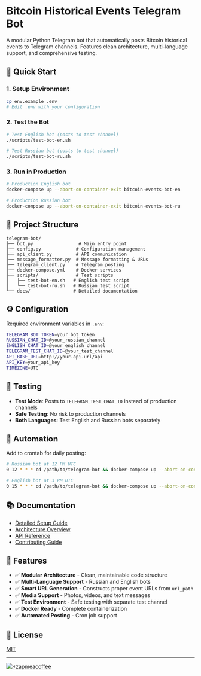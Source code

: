 # Bitcoin Historical Events Telegram Bot

A modular Python Telegram bot that automatically posts Bitcoin historical events to Telegram channels. Features clean architecture, multi-language support, and comprehensive testing.

## 🚀 Quick Start

### 1. Setup Environment
```bash
cp env.example .env
# Edit .env with your configuration
```

### 2. Test the Bot
```bash
# Test English bot (posts to test channel)
./scripts/test-bot-en.sh

# Test Russian bot (posts to test channel)  
./scripts/test-bot-ru.sh
```

### 3. Run in Production
```bash
# Production English bot
docker-compose up --abort-on-container-exit bitcoin-events-bot-en

# Production Russian bot
docker-compose up --abort-on-container-exit bitcoin-events-bot-ru
```

## 📁 Project Structure

```
telegram-bot/
├── bot.py                 # Main entry point
├── config.py             # Configuration management
├── api_client.py         # API communication
├── message_formatter.py  # Message formatting & URLs
├── telegram_client.py    # Telegram posting
├── docker-compose.yml    # Docker services
├── scripts/              # Test scripts
│   ├── test-bot-en.sh   # English test script
│   └── test-bot-ru.sh   # Russian test script
└── docs/                # Detailed documentation
```

## ⚙️ Configuration

Required environment variables in `.env`:

```bash
TELEGRAM_BOT_TOKEN=your_bot_token
RUSSIAN_CHAT_ID=@your_russian_channel
ENGLISH_CHAT_ID=@your_english_channel
TELEGRAM_TEST_CHAT_ID=@your_test_channel
API_BASE_URL=http://your-api-url/api
API_KEY=your_api_key
TIMEZONE=UTC
```

## 🧪 Testing

- **Test Mode**: Posts to `TELEGRAM_TEST_CHAT_ID` instead of production channels
- **Safe Testing**: No risk to production channels
- **Both Languages**: Test English and Russian bots separately

## 📅 Automation

Add to crontab for daily posting:

```bash
# Russian bot at 12 PM UTC
0 12 * * * cd /path/to/telegram-bot && docker-compose up --abort-on-container-exit bitcoin-events-bot-ru

# English bot at 3 PM UTC  
0 15 * * * cd /path/to/telegram-bot && docker-compose up --abort-on-container-exit bitcoin-events-bot-en
```

## 📚 Documentation

- [Detailed Setup Guide](docs/setup.md)
- [Architecture Overview](docs/architecture.md)
- [API Reference](docs/api.md)
- [Contributing Guide](CONTRIBUTING.md)

## 🌟 Features

- ✅ **Modular Architecture** - Clean, maintainable code structure
- ✅ **Multi-Language Support** - Russian and English bots
- ✅ **Smart URL Generation** - Constructs proper event URLs from `url_path`
- ✅ **Media Support** - Photos, videos, and text messages
- ✅ **Test Environment** - Safe testing with separate test channel
- ✅ **Docker Ready** - Complete containerization
- ✅ **Automated Posting** - Cron job support

## 📄 License

[MIT](LICENSE)

---

[![⚡️zapmeacoffee](https://img.shields.io/badge/⚡️zap_-me_a_coffee-violet?style=plastic)](https://zapmeacoffee.com/npub1tcalvjvswjh5rwhr3gywmfjzghthexjpddzvlxre9wxfqz4euqys0309hn)